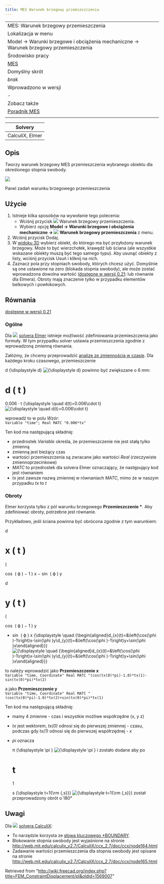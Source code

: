 ```yaml
---
title: MES Warunek brzegowy przemieszczenia
---
```


|                                                                                      |
| ------------------------------------------------------------------------------------ |
| MES: Warunek brzegowy przemieszczenia                                                |
| Lokalizacja w menu                                                                   |
| Model → Warunki brzegowe i obciążenia mechaniczne → Warunek brzegowy przemieszczenia |
| Środowisko pracy                                                                     |
| [MES](/FEM_Workbench/pl "FEM Workbench/pl")                                          |
| Domyślny skrót                                                                       |
| _brak_                                                                               |
| Wprowadzono w wersji                                                                 |
| -                                                                                    |
| Zobacz także                                                                         |
| [Poradnik MES](/FEM_tutorial/pl "FEM tutorial/pl")                                   |
|                                                                                      |

| Solvery         |
| --------------- |
| CalculiX, Elmer |

## Opis

Tworzy warunek brzegowy MES przemieszczenia wybranego obiektu dla określonego stopnia swobody.

![](/images/FEM_Displacement_dialog.PNG)

Panel zadań warunku brzegowego przemieszczenia

## Użycie

1. Istnieje kilka sposobów na wywołanie tego polecenia:
   - Wciśnij przycisk ![](/images/FEM_ConstraintDisplacement.svg) Warunek brzegowy przemieszczenia.
   - Wybierz opcję **Model → Warunki brzegowe i obciążenia mechaniczne → ![](/images/FEM_ConstraintDisplacement.svg) Warunek brzegowy przemieszczenia** z menu.
2. Wciśnij przycisk Dodaj.
3. W [widoku 3D](/3D_view/pl "3D view/pl") wybierz obiekt, do którego ma być przyłożony warunek brzegowy. Może to być wierzchołek, krawędź lub ściana (ale wszystkie wskazane obiekty muszą być tego samego typu). Aby usunąć obiekty z listy, wciśnij przycisk Usuń i kliknij na nich.
4. Zaznacz pola przy stopniach swobody, których chcesz użyć. Domyślnie są one ustawione na zero (blokada stopnia swobody), ale może zostać wprowadzona dowolna wartość ([dostępne w wersji 0.21](/Release_notes_0.21/pl "Release notes 0.21/pl"): lub równanie dla Elmera). Obroty mają znaczenie tylko w przypadku elementów belkowych i powłokowych.

## Równania

[dostępne w wersji 0.21](/Release_notes_0.21/pl "Release notes 0.21/pl")

### Ogólne

Dla ![](/images/FEM_SolverElmer.svg) [solvera Elmer](/FEM_SolverElmer/pl "FEM SolverElmer/pl") istnieje możliwość zdefiniowania przemieszczenia jako formuły. W tym przypadku solver ustawia przemieszczenia zgodnie z wprowadzoną zmienną równania.

Załóżmy, że chcemy przeprowadzić [analizę ze zmiennością w czasie](</FEM_SolverElmer_SolverSettings#Timestepping_(transient_analyses)> "FEM SolverElmer SolverSettings"). Dla każdego kroku czasowego, przemieszczenie

d
{\displaystyle d}
![{\displaystyle d}](https://wikimedia.org/api/rest_v1/media/math/render/svg/e85ff03cbe0c7341af6b982e47e9f90d235c66ab) powinno być zwiększane o 6 mm:

d
(
t
)
=
0.006
⋅
t
{\displaystyle \quad d(t)=0.006\cdot t}
![{\displaystyle \quad d(t)=0.006\cdot t}](https://wikimedia.org/api/rest_v1/media/math/render/svg/7bcc928138e413f95a9a6672978e22268e4f2ba1)

wprowadź to w polu _Wzór_:  
 `Variable "time"; Real MATC "0.006*tx"`

Ten kod ma następującą składnię:

- przedrostek _Variable_ określa, że przemieszczenie nie jest stałą tylko zmienną
- zmienną jest bieżący czas
- wartości przemieszczenia są zwracane jako wartości _Real_ (rzeczywiste zmiennoprzecinkowe)
- _MATC_ to przedrostek dla solvera Elmer oznaczający, że następujący kod jest równaniem
- _tx_ jest zawsze nazwą zmiennej w równaniach _MATC_, mimo że w naszym przypadku _tx_ to _t_

### Obroty

Elmer korzysta tylko z pól warunku brzegowego **Przemieszczenie \***. Aby zdefiniować obroty, potrzebne jest równanie.

Przykładowo, jeśli ściana powinna być obrócona zgodnie z tym warunkiemː

d

x
(
t
)
=

(

cos
⁡
(
ϕ
)
−
1
)
x
−
sin
⁡
(
ϕ
)
y

d

y
(
t
)
=

(

cos
⁡
(
ϕ
)
−
1
)
y

- sin
  ⁡
  (
  ϕ
  )
  x
  {\displaystyle \quad {\begin{aligned}d\_{x}(t)=&\left(\cos(\phi )-1\right)x-\sin(\phi )y\\d\_{y}(t)=&\left(\cos(\phi )-1\right)y+\sin(\phi )x\end{aligned}}}
  ![{\displaystyle \quad {\begin{aligned}d_{x}(t)=&\left(\cos(\phi )-1\right)x-\sin(\phi )y\d_{y}(t)=&\left(\cos(\phi )-1\right)y+\sin(\phi )x\end{aligned}}}](https://wikimedia.org/api/rest_v1/media/math/render/svg/a56fb2507459d63a0a5373a81fa64998c216e359)

to należy wprowadzić jako **Przemieszczenie x**  
 `Variable "time, Coordinate"
Real MATC "(cos(tx(0)*pi)-1.0)*tx(1)-sin(tx(0)*pi)*tx(2)`

a jako **Przemieszczenie y**  
 `Variable "time, Coordinate"
Real MATC "(cos(tx(0)*pi)-1.0)*tx(2)+sin(tx(0)*pi)*tx(1)`

Ten kod ma następującą składnię:

- mamy 4 zmienne - czas i wszystkie możliwe współrzędne (x, y z)
- _tx_ jest wektorem, _tx(0)_ odnosi się do pierwszej zmiennej - czasu, podczas gdy _tx(1)_ odnosi się do pierwszej współrzędnej - _x_
- _pi_ oznacza

  π
  {\displaystyle \pi }
  ![{\displaystyle \pi }](https://wikimedia.org/api/rest_v1/media/math/render/svg/9be4ba0bb8df3af72e90a0535fabcc17431e540a) i zostało dodane aby po

  # t

  1

  s
  {\displaystyle t=1{\rm {\,s}}}
  ![{\displaystyle t=1{\rm {,s}}}](https://wikimedia.org/api/rest_v1/media/math/render/svg/af783ab669111b914a4a9d4b74e448bfbbb27b9c) został przeprowadzony obrót o 180°

## Uwagi

Dla ![](/images/FEM_SolverCalculixCxxtools.svg) [solvera CalculiX](/FEM_SolverCalculixCxxtools/pl "FEM SolverCalculixCxxtools/pl"):

- To narzędzie korzysta ze [słowa kluczowego \*BOUNDARY](https://web.mit.edu/calculix_v2.7/CalculiX/ccx_2.7/doc/ccx/node163.html).
- Blokowanie stopnia swobody jest wyjaśnione na stronie <http://web.mit.edu/calculix_v2.7/CalculiX/ccx_2.7/doc/ccx/node164.html>
- Zadawanie wartości przemieszczenia dla stopnia swobody jest opisane na stronie <http://web.mit.edu/calculix_v2.7/CalculiX/ccx_2.7/doc/ccx/node165.html>

Retrieved from "<http://wiki.freecad.org/index.php?title=FEM_ConstraintDisplacement/pl&oldid=1569007>"
